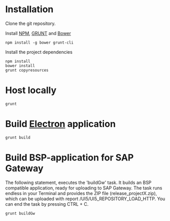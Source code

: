 # Installation

Clone the git repository.

Install [NPM](https://www.npmjs.com/), [GRUNT](http://gruntjs.com/) and [Bower](http://bower.io/)

```
npm install -g bower grunt-cli
```

Install the project dependencies
```
npm install
bower install
grunt copyresources
```

# Host locally
```
grunt
```

# Build [Electron](http://electron.atom.io) application
```
grunt build
```

# Build BSP-application for SAP Gateway
The following statement, executes the 'buildGw' task. It builds an BSP compatible application, ready for uploading to SAP Gateway.
The task runs endless in your Terminal and provides the ZIP file (release_projectX.zip), which can be uploaded with report /UI5/UI5_REPOSITORY_LOAD_HTTP. You can end the task by pressing CTRL + C.
```
grunt buildGw
```
